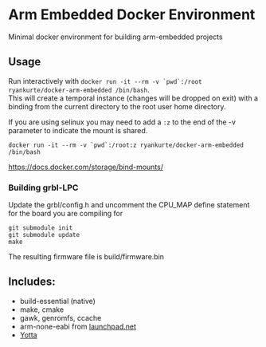 # Arm Embedded Docker Environment
Minimal docker environment for building arm-embedded projects

## Usage
Run interactively with ```docker run -it --rm -v `pwd`:/root ryankurte/docker-arm-embedded /bin/bash```.  
This will create a temporal instance (changes will be dropped on exit) with a binding from the current directory to the root user home directory.  

If you are using selinux you may need to add a ```:z``` to the end of the -v parameter to indicate the mount is shared.

```docker run -it --rm -v `pwd`:/root:z ryankurte/docker-arm-embedded /bin/bash```

https://docs.docker.com/storage/bind-mounts/

### Building grbl-LPC
Update the grbl/config.h and uncomment the CPU_MAP define statement for the board you are compiling for

```
git submodule init
git submodule update
make
```

The resulting firmware file is build/firmware.bin

## Includes:
 - build-essential (native)
 - make, cmake
 - gawk, genromfs, ccache
 - arm-none-eabi from [launchpad.net](https://launchpad.net/~terry.guo/+archive/ubuntu/gcc-arm-embedded)
 - [Yotta](http://yotta.mbed.com/)
 
